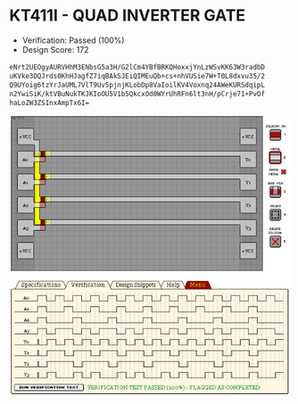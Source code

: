 # KT411I - QUAD INVERTER GATE

- Verification: Passed (100%)
- Design Score: 172

```
eNrt2UEOgyAURVHhM3ENbsG5a3H/G2lCm4YBfBRKQHoxxjYnLzWSvKK63W3radbD
uKVke3DQJrds0KhHJagfZ7iqBAkSJEiQIMEuQb+cs+nhVUSie7W+T0L8dxvu35/2
Q9UYoig6tzYrJaUML7VlT9Uv5pjnjKLobDp8VaIoilKV4Voxnq24AWeKURSdqipL
n2YwiSiK/ktVBuNukTKJKIoOU5V1b5QkcxOd0WYrUhRFn6lt3nH/pCrje71+PvOf
haLoZW3ZSInxAmpTx6I=
```

![01 KT411I QUAD INVERTER GATE](./assets/01.png)
